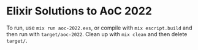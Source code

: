 # Elixir Solutions to AoC 2022

To run, use `mix run aoc-2022.exs`, or compile with 
`mix escript.build` and then run with `target/aoc-2022`.
Clean up with `mix clean` and then delete `target/`.

